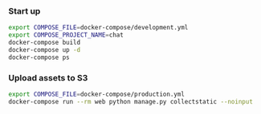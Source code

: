 ### Start up
```sh
export COMPOSE_FILE=docker-compose/development.yml
export COMPOSE_PROJECT_NAME=chat
docker-compose build
docker-compose up -d
docker-compose ps
```

### Upload assets to S3
```sh
export COMPOSE_FILE=docker-compose/production.yml
docker-compose run --rm web python manage.py collectstatic --noinput
```
